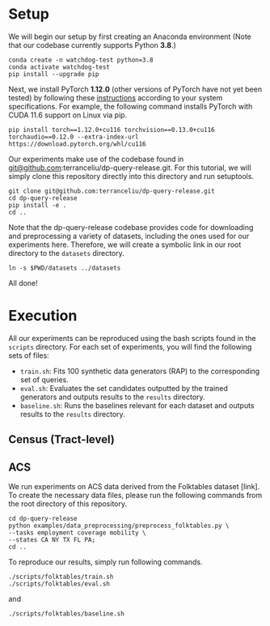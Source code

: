 # Setup

We will begin our setup by first creating an Anaconda environment (Note that our codebase currently supports Python **3.8**.) 
````
conda create -n watchdog-test python=3.8
conda activate watchdog-test
pip install --upgrade pip
````

Next, we install PyTorch **1.12.0** (other versions of PyTorch have not yet been tested) by following these 
[instructions](https://pytorch.org/get-started/previous-versions/) according to your system specifications. 
For example, the following command installs PyTorch with CUDA 11.6 support on Linux via pip.
````
pip install torch==1.12.0+cu116 torchvision==0.13.0+cu116 torchaudio==0.12.0 --extra-index-url https://download.pytorch.org/whl/cu116
````

Our experiments make use of the codebase found in git@github.com:terranceliu/dp-query-release.git. For this tutorial, 
we will simply clone this repository directly into this directory and run setuptools.
````
git clone git@github.com:terranceliu/dp-query-release.git
cd dp-query-release
pip install -e .
cd ..
````

Note that the dp-query-release codebase provides code for downloading and preprocessing a variety of datasets, including
the ones used for our experiments here. Therefore, we will create a symbolic link in our root directory to the `datasets` directory. 
````
ln -s $PWD/datasets ../datasets
````

All done!

# Execution

All our experiments can be reproduced using the bash scripts found in the `scripts` directory. For each set of experiments,
you will find the following sets of files:
* `train.sh`: Fits 100 synthetic data generators (RAP) to the corresponding set of queries.
* `eval.sh`: Evaluates the set candidates outputted by the trained generators and outputs results to the `results` directory.
* `baseline.sh`: Runs the baselines relevant for each dataset and outputs results to the `results` directory.

## Census (Tract-level)



## ACS

We run experiments on ACS data derived from the Folktables dataset [link]. To create the necessary data files,
please run the following commands from the root directory of this repository.
````
cd dp-query-release
python examples/data_preprocessing/preprocess_folktables.py \
--tasks employment coverage mobility \
--states CA NY TX FL PA;
cd ..
````

To reproduce our results, simply run following commands.
````
./scripts/folktables/train.sh
./scripts/folktables/eval.sh
````
and
````
./scripts/folktables/baseline.sh
````